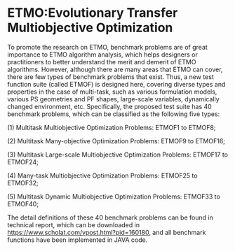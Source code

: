# ETMO:Evolutionary Transfer Multiobjective Optimization
To promote the research on ETMO, benchmark problems are of great importance to ETMO algorithm analysis, which helps designers or practitioners to better understand the merit and demerit of ETMO algorithms. However, although there are many areas that ETMO can cover, there are few types of benchmark problems that exist. Thus, a new test function suite (called ETMOF) is designed here, covering diverse types and properties in the case of multi-task, such as various formulation models, various PS geometries and PF shapes, large-scale variables, dynamically changed environment, etc. Specifically, the proposed test suite has 40 benchmark problems, which can be classified as the following five types:
  
  (1)	Multitask Multiobjective Optimization Problems: ETMOF1 to ETMOF8;
  
  (2)	Multitask Many-objective Optimization Problems: ETMOF9 to ETMOF16;
  
  (3)	Multitask Large-scale Multiobjective Optimization Problems: ETMOF17 to ETMOF24;
  
  (4)	Many-task Multiobjective Optimization Problems: ETMOF25 to ETMOF32;
  
  (5)	Multitask Dynamic Multiobjective Optimization Problems: ETMOF33 to ETMOF40;

The detail definitions of these 40 benchmark problems can be found in technical report, which can be downloaded in https://www.scholat.com/vpost.html?pid=160180, and all benchmark functions have been implemented in JAVA code.
